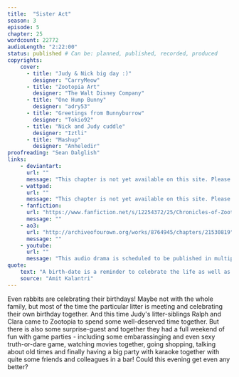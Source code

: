 ```yaml
---
title:  "Sister Act"
season: 3
episode: 5
chapter: 25
wordcount: 22772
audioLength: "2:22:00"
status: published # Can be: planned, published, recorded, produced
copyrights:
    cover:
      - title: "Judy & Nick big day :)"
        designer: "CarryMeow"
      - title: "Zootopia Art"
        designer: "The Walt Disney Company"
      - title: "One Hump Bunny"
        designer: "adry53"
      - title: "Greetings from Bunnyburrow"
        designer: "Tokio92"
      - title: "Nick and Judy cuddle"
        designer: "Iztli"
      - title: "Mashup"
        designer: "Anheledir"
proofreading: "Sean Dalglish"
links:
    - deviantart:
      url: ""
      message: "This chapter is not yet available on this site. Please choose another hoster!"
    - wattpad:
      url: ""
      message: "This chapter is not yet available on this site. Please choose another hoster!"
    - fanfiction:
      url: "https://www.fanfiction.net/s/12254372/25/Chronicles-of-Zootopia"
      message: ""
    - ao3:
      url: "http://archiveofourown.org/works/8764945/chapters/21530819"
      message: ""
    - youtube:
      url: ""
      message: "This audio drama is scheduled to be published in multiple parts, starting on Sep 18, 2017!"
quote:
    text: "A birth-date is a reminder to celebrate the life as well as to update the life."
    source: "Amit Kalantri"
---
```

Even rabbits are celebrating their birthdays! Maybe not with the whole family, but most of the time the particular litter is meeting and celebrating their own birthday together. And this time Judy's litter-siblings Ralph and Clara came to Zootopia to spend some well-deserved time together. But there is also some surprise-guest and together they had a full weekend of fun with game parties - including some embarassinging and even sexy truth-or-dare game, watching movies together, going shopping, talking about old times and finally having a big party with karaoke together with quite some friends and colleagues in a bar! Could this evening get even any better?